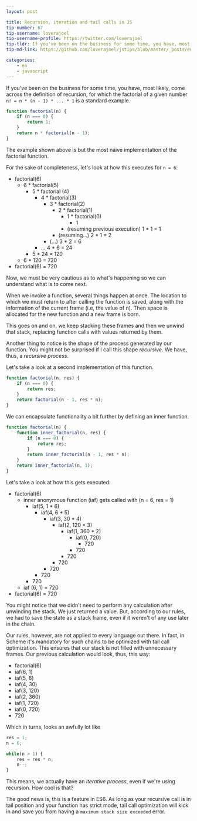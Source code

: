 ```yaml
---
layout: post

title: Recursion, iteration and tail calls in JS
tip-number: 67
tip-username: loverajoel
tip-username-profile: https://twitter.com/loverajoel
tip-tldr: If you've been on the business for some time, you have, most likely, come across the definition of recursion, for which the factorial of a given number `n! = n * n - 1 * ... * 1` is a standard example...
tip-md-link: https://github.com/loverajoel/jstips/blob/master/_posts/en/javascript/2017-03-29-recursion-iteration-and-tail-calls-in-js.md

categories:
    - en
    - javascript
---
```


If you've been on the business for some time, you have, most likely,
come across the definition of recursion, for which the factorial of
a given number `n! = n * (n - 1) * ... * 1` is a standard example.

``` javascript
function factorial(n) {
    if (n === 0) {
        return 1;
    }
    return n * factorial(n - 1);
}
```

The example shown above is but the most naive implementation of the
factorial function.

For the sake of completeness, let's look at how this executes for
`n = 6`:

- factorial(6)
  - 6 * factorial(5)
    - 5 * factorial (4)
      - 4 * factorial(3)
        - 3 * factorial(2)
          - 2 * factorial(1)
            - 1 * factorial(0)
              - 1
            - (resuming previous execution) 1 * 1 = 1
          - (resuming...) 2 * 1 = 2
        - (...) 3 * 2 = 6
      - ... 4 * 6 = 24
    - 5 * 24 = 120
  - 6 * 120 = 720
- factorial(6) = 720

Now, we must be very cautious as to what's happening so we can understand
what is to come next.

When we invoke a function, several things happen at once. The location to
which we must return to after calling the function is saved, along with
the information of the current frame (i.e, the value of n). Then space is
allocated for the new function and a new frame is born.

This goes on and on, we keep stacking these frames and then we unwind that
stack, replacing function calls with values returned by them.

Another thing to notice is the shape of the process generated by our function.
You might not be surprised if I call this shape *recursive*. We have, thus, a
*recursive process*.

Let's take a look at a second implementation of this function.

``` javascript
function factorial(n, res) {
    if (n === 0) {
        return res;
    }
    return factorial(n - 1, res * n);
}
```

We can encapsulate functionality a bit further by defining an inner function.

``` javascript
function factorial(n) {
    function inner_factorial(n, res) {
        if (n === 0) {
            return res;
        }
        return inner_factorial(n - 1, res * n);
    }
    return inner_factorial(n, 1);
}
```

Let's take a look at how this gets executed:

- factorial(6)
  - inner anonymous function (iaf) gets called with (n = 6, res = 1)
    - iaf(5, 1 * 6)
      - iaf(4, 6 * 5)
        - iaf(3, 30 * 4)
          - iaf(2, 120 * 3)
            - iaf(1, 360 * 2)
              - iaf(0, 720)
                - 720
              - 720
            - 720
          - 720
        - 720
      - 720
    - 720
  - iaf (6, 1) = 720
- factorial(6) = 720

You might notice that we didn't need to perform any calculation after unwinding
the stack. We just returned a value. But, according to our rules, we had to save
the state as a stack frame, even if it weren't of any use later in the chain.

Our rules, however, are not applied to every language out there. In fact, in
Scheme it's mandatory for such chains to be optimized with tail call
optimization. This ensures that our stack is not filled with unnecessary frames.
Our previous calculation would look, thus, this way:

- factorial(6)
- iaf(6, 1)
- iaf(5, 6)
- iaf(4, 30)
- iaf(3, 120)
- iaf(2, 360)
- iaf(1, 720)
- iaf(0, 720)
- 720

Which in turns, looks an awfully lot like

``` javascript
res = 1;
n = 6;

while(n > 1) {
    res = res * n;
    n--;
}
```

This means, we actually have an *iterative process*, even if we're using
recursion. How cool is that?

The good news is, this is a feature in ES6. As long as your recursive call
is in tail position and your function has strict mode, tail call optimization
will kick in and save you from having a `maximum stack size exceeded` error.
